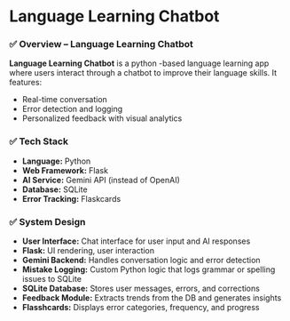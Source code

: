 # Language Learning Chatbot


### ✅  Overview – Language Learning Chatbot

**Language Learning Chatbot** is a python -based language learning app where users interact through a chatbot to improve their language skills. It features:
- Real-time conversation
- Error detection and logging
- Personalized feedback with visual analytics


### ✅ Tech Stack

- **Language:** Python  
- **Web Framework:** Flask  
- **AI Service:** Gemini API (instead of OpenAI)  
- **Database:** SQLite  
- **Error Tracking:** Flaskcards


### ✅ System Design

- **User Interface:** Chat interface for user input and AI responses  
- **Flask:** UI rendering, user interaction  
- **Gemini Backend:** Handles conversation logic and error detection  
- **Mistake Logging:** Custom Python logic that logs grammar or spelling issues to SQLite  
- **SQLite Database:** Stores user messages, errors, and corrections  
- **Feedback Module:** Extracts trends from the DB and generates insights  
- **Flasshcards:** Displays error categories, frequency, and progress
